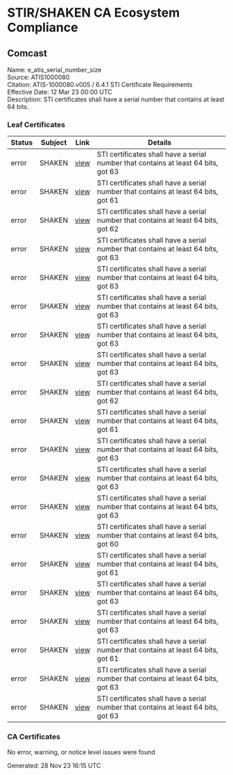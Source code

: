 # STIR/SHAKEN CA Ecosystem Compliance

## Comcast

Name: e_atis_serial_number_size\
Source: ATIS1000080\
Citation: ATIS-1000080.v005 / 6.4.1 STI Certificate Requirements\
Effective Date: 12 Mar 23 00:00 UTC\
Description: STI certificates shall have a serial number that contains at least 64 bits.

### Leaf Certificates

| Status | Subject | Link | Details |
|--------|---------|------|---------|
| error | SHAKEN | [view](../../CERTS/e9b00ef140c2d03210099c3a46cbbea4a81864dfd75523aa7b048fb55036bafb/README.md) | STI certificates shall have a serial number that contains at least 64 bits, got 63 |
| error | SHAKEN | [view](../../CERTS/20bd9caf838f46d12dbfed0e7556f753331413e9c7672896a1f9af19760bbb50/README.md) | STI certificates shall have a serial number that contains at least 64 bits, got 61 |
| error | SHAKEN | [view](../../CERTS/7752d4df6a574e73e764cf1a692db8155b579210455ed6ab1faa6992a5fd3d95/README.md) | STI certificates shall have a serial number that contains at least 64 bits, got 62 |
| error | SHAKEN | [view](../../CERTS/160e7e9069366204de585183cc7d551f387a86f3f24159c7c5ae60775c3b7642/README.md) | STI certificates shall have a serial number that contains at least 64 bits, got 63 |
| error | SHAKEN | [view](../../CERTS/dfb5e692fde572d2e39724b7d0a84e452b33e57b1629b50ae66d6014b93a2d78/README.md) | STI certificates shall have a serial number that contains at least 64 bits, got 63 |
| error | SHAKEN | [view](../../CERTS/fbdf6f212f5d3f401e5a2d0f1beda961b5e4092b682aff97f7f6899df1a260ed/README.md) | STI certificates shall have a serial number that contains at least 64 bits, got 63 |
| error | SHAKEN | [view](../../CERTS/0ccbc22db458b7fe8172ce42fd2aabed02abf5d368c8a5bc0fc49086708af179/README.md) | STI certificates shall have a serial number that contains at least 64 bits, got 63 |
| error | SHAKEN | [view](../../CERTS/f743f0172b23343ed0e7f5ec154bbafcb9ae57ae86562aeaad84cbf0607d11ed/README.md) | STI certificates shall have a serial number that contains at least 64 bits, got 63 |
| error | SHAKEN | [view](../../CERTS/5d7c66ebdd6e98721511ef1fedd48a357bdbd57ac282df580c86f2a22aca49b7/README.md) | STI certificates shall have a serial number that contains at least 64 bits, got 62 |
| error | SHAKEN | [view](../../CERTS/28c32051ab4b5da1dca4ed57432c8570cfc535349e29fae3db77e3128f14c9de/README.md) | STI certificates shall have a serial number that contains at least 64 bits, got 61 |
| error | SHAKEN | [view](../../CERTS/314a7c0f98b9112ab7fe95ebc1c6fdd5ca94e2779708d544bbc871f86972a1ac/README.md) | STI certificates shall have a serial number that contains at least 64 bits, got 63 |
| error | SHAKEN | [view](../../CERTS/fba6c3ce319e1a360d1bfaf310ecb05f3a6ea78af40986c85a8eb0b99d9e11ae/README.md) | STI certificates shall have a serial number that contains at least 64 bits, got 63 |
| error | SHAKEN | [view](../../CERTS/b925a07389b773443ddfaf032fe8f36349aa8fa2fb9b8f5ef57c7d1823352c08/README.md) | STI certificates shall have a serial number that contains at least 64 bits, got 63 |
| error | SHAKEN | [view](../../CERTS/d4beb43e23da01746d80c8d05f10503de5947b6bb72fac502ddee5a47a2b5d23/README.md) | STI certificates shall have a serial number that contains at least 64 bits, got 60 |
| error | SHAKEN | [view](../../CERTS/697b8cd776e16f2d218e9bee8790521b231a8648f234d4c5a11dcae896b42e45/README.md) | STI certificates shall have a serial number that contains at least 64 bits, got 61 |
| error | SHAKEN | [view](../../CERTS/7dd1a2da240e0bf0891878831ca3a68687ce956ddf7541a4fd69b131c4e1fdf1/README.md) | STI certificates shall have a serial number that contains at least 64 bits, got 63 |
| error | SHAKEN | [view](../../CERTS/5cf26f20d4db827f0455dc1334bcdee6befa22506530b49a1b45ca1505a37119/README.md) | STI certificates shall have a serial number that contains at least 64 bits, got 63 |
| error | SHAKEN | [view](../../CERTS/d4384fb980d32402ed4b38df254a5a589a72a72f9ddd070a3114fd6acf3570a4/README.md) | STI certificates shall have a serial number that contains at least 64 bits, got 61 |
| error | SHAKEN | [view](../../CERTS/0c9ba6095a8184fbaf5cf7e9b22f7b1840a071b570e30ba2d2cfb9cd33c96577/README.md) | STI certificates shall have a serial number that contains at least 64 bits, got 63 |
| error | SHAKEN | [view](../../CERTS/0268cf16a382d8ad7faa4d0484583fd4b1d04d5a2c4957c853f7a6ff80a6e8d0/README.md) | STI certificates shall have a serial number that contains at least 64 bits, got 63 |

### CA Certificates

No error, warning, or notice level issues were found


Generated: 28 Nov 23 16:15 UTC